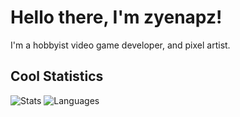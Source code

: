<h1>Hello there, I'm zyenapz!</h1>
<p>I'm a hobbyist video game developer, and pixel artist.</p>

## Cool Statistics
![Stats](https://github-readme-stats.vercel.app/api?username=zyenapz&&show_icons=true&title_color=C60C85&icon_color=C60C85)
![Languages](https://github-readme-stats.vercel.app/api/top-langs/?username=zyenapz&layout=compact&title_color=C60C85&bg_color=FFFFFF)
